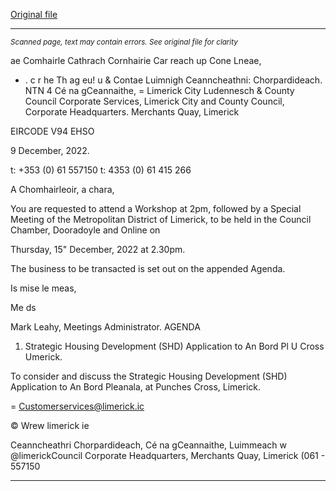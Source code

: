 [Original file](https://www.limerick.ie/sites/default/files/media/documents/2022-12/Agenda%20-%20Special%20Meeting%20of%20Metropolitan%20District%20of%20Limerick%20-%2015th%20December%202022.pdf)

---
*<small>Scanned page, text may contain errors. See original file for clarity</small>*  

ae Comhairle Cathrach Cornhairie Car reach up Cone Lneae,
* . c r he Th ag eu! u
& Contae Luimnigh Ceanncheathni: Chorpardideach.
NTN 4 Cé na gCeannaithe,
= Limerick City Ludennesch
& County Council
Corporate Services,
Limerick City and County Council,
Corporate Headquarters.
Merchants Quay,
Limerick

EIRCODE V94 EHSO

9 December, 2022.

t: +353 (0) 61 557150
t: 4353 (0) 61 415 266

A Chomhairleoir, a chara,

You are requested to attend a Workshop at 2pm, followed by a Special Meeting of the
Metropolitan District of Limerick, to be held in the Council Chamber, Dooradoyle and Online on

Thursday, 15" December, 2022 at 2.30pm.

The business to be transacted is set out on the appended Agenda.

Is mise le meas,

Me ds

Mark Leahy,
Meetings Administrator.
AGENDA
1. Strategic Housing Development (SHD) Application to An Bord Pl U Cross
Umerick.

To consider and discuss the Strategic Housing Development (SHD) Application to An Bord Pleanala,
at Punches Cross, Limerick.

= Customerservices@limerick.ic

© Wrew limerick ie

Ceanncheathri Chorpardideach, Cé na gCeannaithe, Luimmeach w @limerickCouncil
Corporate Headquarters, Merchants Quay, Limerick (061 - 557150


---
